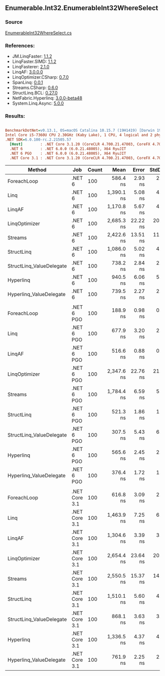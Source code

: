 ﻿## Enumerable.Int32.EnumerableInt32WhereSelect

### Source
[EnumerableInt32WhereSelect.cs](../LinqBenchmarks/Enumerable/Int32/EnumerableInt32WhereSelect.cs)

### References:
- JM.LinqFaster: [1.1.2](https://www.nuget.org/packages/JM.LinqFaster/1.1.2)
- LinqFaster.SIMD: [1.1.2](https://www.nuget.org/packages/LinqFaster.SIMD/1.0.3)
- LinqFasterer: [2.1.0](https://www.nuget.org/packages/LinqFasterer/2.1.0)
- LinqAF: [3.0.0.0](https://www.nuget.org/packages/LinqAF/3.0.0.0)
- LinqOptimizer.CSharp: [0.7.0](https://www.nuget.org/packages/LinqOptimizer.CSharp/0.7.0)
- SpanLinq: [0.0.1](https://www.nuget.org/packages/SpanLinq/0.0.1)
- Streams.CSharp: [0.6.0](https://www.nuget.org/packages/Streams.CSharp/0.6.0)
- StructLinq.BCL: [0.27.0](https://www.nuget.org/packages/StructLinq/0.27.0)
- NetFabric.Hyperlinq: [3.0.0-beta48](https://www.nuget.org/packages/NetFabric.Hyperlinq/3.0.0-beta48)
- System.Linq.Async: [5.0.0](https://www.nuget.org/packages/System.Linq.Async/5.0.0)

### Results:
``` ini

BenchmarkDotNet=v0.13.1, OS=macOS Catalina 10.15.7 (19H1419) [Darwin 19.6.0]
Intel Core i5-7360U CPU 2.30GHz (Kaby Lake), 1 CPU, 4 logical and 2 physical cores
.NET SDK=6.0.100-rc.2.21505.57
  [Host]        : .NET Core 3.1.20 (CoreCLR 4.700.21.47003, CoreFX 4.700.21.47101), X64 RyuJIT
  .NET 6        : .NET 6.0.0 (6.0.21.48005), X64 RyuJIT
  .NET 6 PGO    : .NET 6.0.0 (6.0.21.48005), X64 RyuJIT
  .NET Core 3.1 : .NET Core 3.1.20 (CoreCLR 4.700.21.47003, CoreFX 4.700.21.47101), X64 RyuJIT


```
|                   Method |           Job | Count |       Mean |    Error |   StdDev |         Ratio | RatioSD |  Gen 0 | Allocated |
|------------------------- |-------------- |------ |-----------:|---------:|---------:|--------------:|--------:|-------:|----------:|
|              ForeachLoop |        .NET 6 |   100 |   586.4 ns |  2.93 ns |  2.74 ns |      baseline |         | 0.0191 |      40 B |
|                     Linq |        .NET 6 |   100 | 1,390.1 ns |  5.08 ns |  4.76 ns |  2.37x slower |   0.02x | 0.0763 |     160 B |
|                   LinqAF |        .NET 6 |   100 | 1,170.8 ns |  5.67 ns |  4.73 ns |  2.00x slower |   0.01x | 0.0191 |      40 B |
|            LinqOptimizer |        .NET 6 |   100 | 2,685.3 ns | 22.22 ns | 20.78 ns |  4.58x slower |   0.04x | 4.2534 |   8,906 B |
|                  Streams |        .NET 6 |   100 | 2,422.6 ns | 13.51 ns | 11.28 ns |  4.13x slower |   0.02x | 0.3548 |     744 B |
|               StructLinq |        .NET 6 |   100 | 1,086.0 ns |  5.02 ns |  4.45 ns |  1.85x slower |   0.01x | 0.0458 |      96 B |
| StructLinq_ValueDelegate |        .NET 6 |   100 |   738.2 ns |  2.84 ns |  2.37 ns |  1.26x slower |   0.01x | 0.0191 |      40 B |
|                Hyperlinq |        .NET 6 |   100 |   940.5 ns |  6.06 ns |  5.67 ns |  1.60x slower |   0.01x | 0.0191 |      40 B |
|  Hyperlinq_ValueDelegate |        .NET 6 |   100 |   739.5 ns |  2.27 ns |  2.01 ns |  1.26x slower |   0.01x | 0.0191 |      40 B |
|                          |               |       |            |          |          |               |         |        |           |
|              ForeachLoop |    .NET 6 PGO |   100 |   188.9 ns |  0.98 ns |  0.87 ns |      baseline |         | 0.0191 |      40 B |
|                     Linq |    .NET 6 PGO |   100 |   677.9 ns |  3.20 ns |  2.84 ns |  3.59x slower |   0.03x | 0.0763 |     160 B |
|                   LinqAF |    .NET 6 PGO |   100 |   516.6 ns |  0.88 ns |  0.68 ns |  2.73x slower |   0.01x | 0.0191 |      40 B |
|            LinqOptimizer |    .NET 6 PGO |   100 | 2,347.6 ns | 22.76 ns | 21.29 ns | 12.42x slower |   0.13x | 4.2534 |   8,906 B |
|                  Streams |    .NET 6 PGO |   100 | 1,784.4 ns |  6.59 ns |  5.50 ns |  9.45x slower |   0.04x | 0.3548 |     744 B |
|               StructLinq |    .NET 6 PGO |   100 |   521.3 ns |  1.86 ns |  1.55 ns |  2.76x slower |   0.02x | 0.0458 |      96 B |
| StructLinq_ValueDelegate |    .NET 6 PGO |   100 |   307.5 ns |  5.43 ns |  6.25 ns |  1.64x slower |   0.04x | 0.0191 |      40 B |
|                Hyperlinq |    .NET 6 PGO |   100 |   565.6 ns |  2.45 ns |  2.30 ns |  2.99x slower |   0.02x | 0.0191 |      40 B |
|  Hyperlinq_ValueDelegate |    .NET 6 PGO |   100 |   376.4 ns |  1.72 ns |  1.53 ns |  1.99x slower |   0.01x | 0.0191 |      40 B |
|                          |               |       |            |          |          |               |         |        |           |
|              ForeachLoop | .NET Core 3.1 |   100 |   616.8 ns |  3.09 ns |  2.89 ns |      baseline |         | 0.0191 |      40 B |
|                     Linq | .NET Core 3.1 |   100 | 1,463.9 ns |  7.25 ns |  6.42 ns |  2.37x slower |   0.02x | 0.0763 |     160 B |
|                   LinqAF | .NET Core 3.1 |   100 | 1,304.6 ns |  3.39 ns |  3.01 ns |  2.12x slower |   0.01x | 0.0191 |      40 B |
|            LinqOptimizer | .NET Core 3.1 |   100 | 2,654.4 ns | 23.64 ns | 20.95 ns |  4.30x slower |   0.05x | 4.2725 |   8,936 B |
|                  Streams | .NET Core 3.1 |   100 | 2,550.5 ns | 15.37 ns | 14.38 ns |  4.14x slower |   0.03x | 0.3548 |     744 B |
|               StructLinq | .NET Core 3.1 |   100 | 1,510.1 ns |  5.60 ns |  4.97 ns |  2.45x slower |   0.02x | 0.0458 |      96 B |
| StructLinq_ValueDelegate | .NET Core 3.1 |   100 |   868.1 ns |  3.63 ns |  3.22 ns |  1.41x slower |   0.01x | 0.0191 |      40 B |
|                Hyperlinq | .NET Core 3.1 |   100 | 1,336.5 ns |  4.37 ns |  4.09 ns |  2.17x slower |   0.01x | 0.0191 |      40 B |
|  Hyperlinq_ValueDelegate | .NET Core 3.1 |   100 |   761.9 ns |  2.25 ns |  2.10 ns |  1.24x slower |   0.01x | 0.0191 |      40 B |
